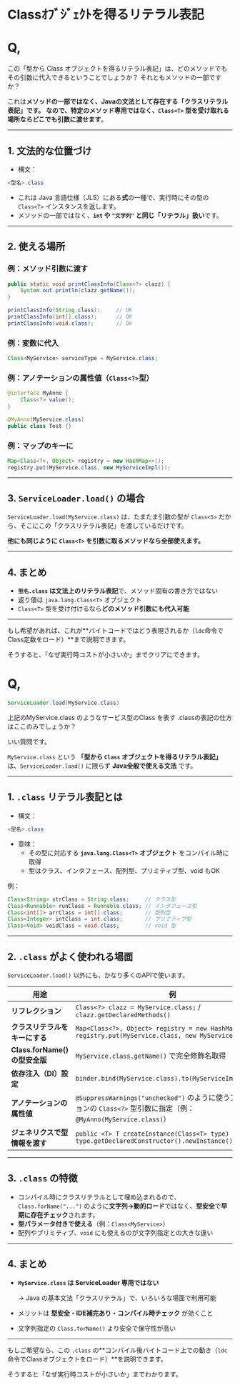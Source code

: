 # Classｵﾌﾞｼﾞｪｸﾄを得るリテラル表記

# Q,

この「型から Class オブジェクトを得るリテラル表記」は、どのメソッドでもその引数に代入できるということでしょうか？
それともメソッドの一部ですか？

これは**メソッドの一部ではなく、Javaの文法として存在する「クラスリテラル表記」です。
なので、特定のメソッド専用ではなく、`Class<T>` 型を受け取れる場所ならどこでも引数に渡せます**。

---

## 1. 文法的な位置づけ

- 構文：

```java
<型名>.class
```

- これは Java 言語仕様（JLS）にある**式**の一種で、実行時にその型の `Class<T>` インスタンスを返します。
- メソッドの一部ではなく、**`int` や `"文字列"` と同じ「リテラル」扱い**です。

---

## 2. 使える場所

### 例：メソッド引数に渡す

```java
public static void printClassInfo(Class<?> clazz) {
    System.out.println(clazz.getName());
}

printClassInfo(String.class);     // OK
printClassInfo(int[].class);      // OK
printClassInfo(void.class);       // OK
```

### 例：変数に代入

```java
Class<MyService> serviceType = MyService.class;
```

### 例：アノテーションの属性値（`Class<?>`型）

```java
@interface MyAnno {
    Class<?> value();
}

@MyAnno(MyService.class)
public class Test {}
```

### 例：マップのキーに

```java
Map<Class<?>, Object> registry = new HashMap<>();
registry.put(MyService.class, new MyServiceImpl());
```

---

## 3. `ServiceLoader.load()` の場合

`ServiceLoader.load(MyService.class)` は、たまたま引数の型が `Class<S>` だから、そこにこの「クラスリテラル表記」を渡しているだけです。

**他にも同じように `Class<T>` を引数に取るメソッドなら全部使えます。**

---

## 4. まとめ

- **`型名.class` は文法上のリテラル表記**で、メソッド固有の書き方ではない
- 返り値は `java.lang.Class<T>` オブジェクト
- `Class<T>` 型を受け付けるなら**どのメソッド引数にも代入可能**

---

もし希望があれば、これが**バイトコードではどう表現されるか（`ldc`命令でClass定数をロード）**まで説明できます。

そうすると、「なぜ実行時コストが小さいか」までクリアにできます。

# Q,

```java
ServiceLoader.load(MyService.class) 
```

上記のMyService.class のようなサービス型のClass を表す .classの表記の仕方はここのみでしょうか？

いい質問です。

`MyService.class` という **「型から `Class` オブジェクトを得るリテラル表記」** は、`ServiceLoader.load()` に限らず **Java全般で使える文法** です。

---

## 1. `.class` リテラル表記とは

- 構文：

```java
<型名>.class
```

- 意味：
    - その型に対応する **`java.lang.Class<T>` オブジェクト** をコンパイル時に取得
    - 型はクラス、インタフェース、配列型、プリミティブ型、void もOK

例：

```java
Class<String> strClass = String.class;     // クラス型
Class<Runnable> runClass = Runnable.class; // インタフェース型
Class<int[]> arrClass = int[].class;       // 配列型
Class<Integer> intClass = int.class;       // プリミティブ型
Class<Void> voidClass = void.class;        // void 型
```

---

## 2. `.class` がよく使われる場面

`ServiceLoader.load()` 以外にも、かなり多くのAPIで使います。

| 用途 | 例 |
| --- | --- |
| **リフレクション** | `Class<?> clazz = MyService.class;` / `clazz.getDeclaredMethods()` |
| **クラスリテラルをキーにする** | `Map<Class<?>, Object> registry = new HashMap<>(); registry.put(MyService.class, new MyServiceImpl());` |
| **Class.forName() の型安全版** | `MyService.class.getName()` で完全修飾名取得 |
| **依存注入（DI）設定** | `binder.bind(MyService.class).to(MyServiceImpl.class);` |
| **アノテーションの属性値** | `@SuppressWarnings("unchecked")` のように使うアノテーションの `Class<?>` 型引数に指定（例：`@MyAnno(MyService.class)`） |
| **ジェネリクスで型情報を渡す** | `public <T> T createInstance(Class<T> type) { return type.getDeclaredConstructor().newInstance(); }` |

---

## 3. `.class` の特徴

- コンパイル時にクラスリテラルとして埋め込まれるので、`Class.forName("...")` のように**文字列→動的ロード**ではなく、**型安全**で**早期に存在チェック**されます。
- **型パラメータ付きで使える**（例：`Class<MyService>`）
- 配列やプリミティブ、`void` にも使えるのが文字列指定との大きな違い

---

## 4. まとめ

- **`MyService.class` は ServiceLoader 専用ではない**
    
    → Java の基本文法「クラスリテラル」で、いろいろな場面で利用可能
    
- メリットは **型安全・IDE補完あり・コンパイル時チェック** が効くこと
- 文字列指定の `Class.forName()` より安全で保守性が高い

---

もしご希望なら、この `.class` の**コンパイル後バイトコード上での動き（`ldc`命令でClassオブジェクトをロード）**を説明できます。

そうすると「なぜ実行時コストが小さいか」までわかります。